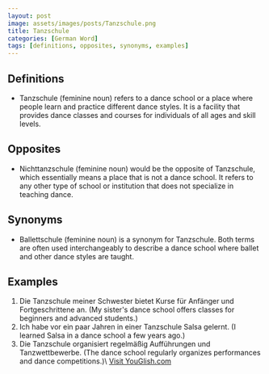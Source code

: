 ```yaml
---
layout: post
image: assets/images/posts/Tanzschule.png
title: Tanzschule
categories: [German Word]
tags: [definitions, opposites, synonyms, examples]
---
```


## Definitions

- Tanzschule (feminine noun) refers to a dance school or a place where people learn and practice different dance styles. It is a facility that provides dance classes and courses for individuals of all ages and skill levels.

## Opposites

- Nichttanzschule (feminine noun) would be the opposite of Tanzschule, which essentially means a place that is not a dance school. It refers to any other type of school or institution that does not specialize in teaching dance.

## Synonyms

- Ballettschule (feminine noun) is a synonym for Tanzschule. Both terms are often used interchangeably to describe a dance school where ballet and other dance styles are taught.

## Examples

1. Die Tanzschule meiner Schwester bietet Kurse für Anfänger und Fortgeschrittene an. (My sister's dance school offers classes for beginners and advanced students.)
2. Ich habe vor ein paar Jahren in einer Tanzschule Salsa gelernt. (I learned Salsa in a dance school a few years ago.)
3. Die Tanzschule organisiert regelmäßig Aufführungen und Tanzwettbewerbe. (The dance school regularly organizes performances and dance competitions.)\ <a id="yg-widget-0" class="youglish-widget" data-query="Tanzschule" data-lang="german" data-components="8412" data-auto-start="0" data-bkg-color="theme_light" data-title="How%20to%20pronounce%20Tanzschule%20in%20German"  rel="nofollow" href="https://youglish.com">Visit YouGlish.com</a><script async src="https://youglish.com/public/emb/widget.js" charset="utf-8"></script>